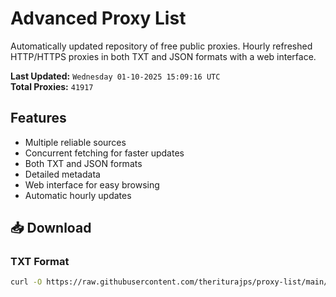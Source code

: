 # Advanced Proxy List

Automatically updated repository of free public proxies. Hourly refreshed HTTP/HTTPS proxies in both TXT and JSON formats with a web interface.

**Last Updated:** `Wednesday 01-10-2025 15:09:16 UTC`  
**Total Proxies:** `41917`

## Features
- Multiple reliable sources
- Concurrent fetching for faster updates
- Both TXT and JSON formats
- Detailed metadata
- Web interface for easy browsing
- Automatic hourly updates

## 📥 Download

### TXT Format
```bash
curl -O https://raw.githubusercontent.com/theriturajps/proxy-list/main/proxies.txt